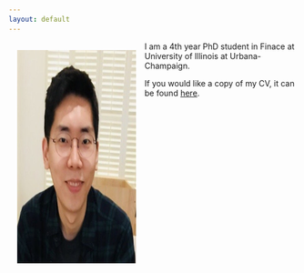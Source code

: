 ```yaml
---
layout: default
---
```

<img style="width=209px;height=375px;float:left;padding:15px;"
src="/images/photo2.png" alt="" width="209" height="375">

I am a 4th year PhD student in Finace at University of Illinois at Urbana-Champaign.

If you would like a copy of my CV, it can be found [here](/McGee_CV.pdf).
